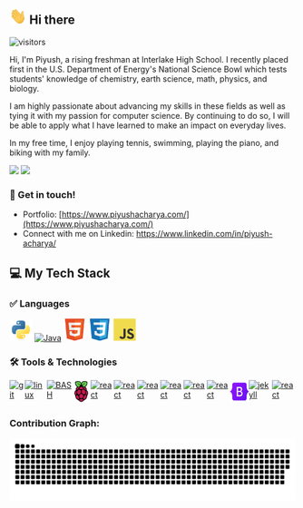 ## <img src="https://raw.githubusercontent.com/danBamikiya/danBamikiya/main/wave.gif" width="30"> Hi there

![visitors](https://visitor-badge.laobi.icu/badge?page_id=Verisimilitude11.Verisimilitude11)

Hi, I'm Piyush, a rising freshman at Interlake High School. I recently placed first in the U.S. Department of Energy's National Science Bowl which tests students' knowledge of chemistry, earth science, math, physics, and biology. 

I am highly passionate about advancing my skills in these fields as well as tying it with my passion for computer science. By continuing to do so, I will be able to apply what I have learned to make an impact on everyday lives.

In my free time, I enjoy playing tennis, swimming, playing the piano, and biking with my family.

<p align="left">
  <img height="150em" src="https://github-readme-stats.vercel.app/api?username=Verisimilitude11&count_private=trueshow_icons=true&theme=tokyonight&border_radius=15" />
  <img height="150em" src="https://github-readme-stats.vercel.app/api/top-langs/?username=Verisimilitude11&layout=compact&langs_count=10&border_color=fff&&theme=tokyonight&border_radius=11" />
</p>

### 💬 Get in touch!
- Portfolio: [https://www.piyushacharya.com/](https://www.piyushacharya.com/)
- Connect with me on Linkedin: https://www.linkedin.com/in/piyush-acharya/
<!-- - Stack Overflow: <p> <a href="https://stackoverflow.com/users/19637822/verisimilitude"><img src="https://stackoverflow.com/users/flair/19637822.png?theme=dark" width="208" height="58" alt="profile for Verisimilitude at Stack Overflow, Q&amp;A for professional and enthusiast programmers" title="profile for Verisimilitude at Stack Overflow, Q&amp;A for professional and enthusiast programmers"></a> </p> -->
## 💻 My Tech Stack

### ✅ Languages
  <a href="https://www.python.org" target="_blank"><img src="https://raw.githubusercontent.com/devicons/devicon/master/icons/python/python-original.svg" alt="python" width="40" height="40"/></a>
  <a href="https://www.java.com/" target="_blank"><img src="https://th.bing.com/th/id/R.711f654d966e29da576399cc8d873a9e?rik=tifO%2bzvVJ9j0UA&riu=http%3a%2f%2flogos-download.com%2fwp-content%2fuploads%2f2016%2f10%2fJava_logo.png&ehk=P22bQv3apUVfWeZ8R8pFK3FLKFXCgf6kklPc4mjoQkE%3d&risl=&pid=ImgRaw&r=0" alt="Java" width="40" height="40"/></a>
  <a href="https://html.spec.whatwg.org/" target="_blank"><img src="https://raw.githubusercontent.com/devicons/devicon/master/icons/html5/html5-original.svg" alt="HTML" width="40" height="40"/></a>
  <a href="https://html.spec.whatwg.org/" target="_blank"><img src="https://raw.githubusercontent.com/devicons/devicon/master/icons/css3/css3-original.svg" alt="HTML" width="40" height="40"/></a>
  <a href="https://developer.mozilla.org/en-US/docs/Web/JavaScript" target="_blank"><img src="https://raw.githubusercontent.com/devicons/devicon/master/icons/javascript/javascript-original.svg" alt="javascript" width="40" height="40"/></a>
  
</div>

### 🛠️ Tools & Technologies

<div style="display: flex;">
  <a href="https://git-scm.com/" target="_blank"><img src="https://www.vectorlogo.zone/logos/git-scm/git-scm-icon.svg" alt="git" width="40" height="40"/></a>
  <a href="https://www.linux.org/" target="_blank"><img src="https://bootableinstaller.com/img/linux-512.png" alt="linux" width="40" height="40"/></a>
  <a href="https://www.gnu.org/software/bash/" target="_blank"><img src="https://keestalkstech.com/wp-content/uploads/2019/08/bash-logo-300x300.png" alt="BASH" width="40" height="40"/></a>
  <a href="https://www.raspberrypi.org/" target="_blank"><img src="https://raw.githubusercontent.com/devicons/devicon/master/icons/raspberrypi/raspberrypi-original.svg" alt="react" width="40" height="40"/></a>
  <a href="https://azure.microsoft.com/en-us/" target="_blank"><img src="https://swimburger.net/media/fbqnp2ie/azure.svg" alt="react" width="40" height="40"/></a>
  <a href="https://www.android.com/" target="_blank"><img src="https://raw.githubusercontent.com/yurijserrano/Github-Profile-Readme-Logos/master/frameworks/android.svg" alt="react" width="40" height="40"/></a>
  <a href="https://www.bluej.org/" target="_blank"><img src="https://www.freeiconspng.com/uploads/bluej-icon-png-0.png" alt="react" width="40" height="40"/></a>
  <a href="https://code.visualstudio.com/" target="_blank"><img src="https://raw.githubusercontent.com/yurijserrano/Github-Profile-Readme-Logos/master/text%20editors/vscode.svg" alt="react" width="40" height="40"/></a>
  <a href="https://visualstudio.com/" target="_blank"><img src="https://pics.computerbase.de/9/9/2/3/0-e36f805671c3b980/logo-192.2833764d.png" alt="react" width="40" height="40"/></a>
  <a href="https://dotnet.microsoft.com/en-us/" target="_blank"><img src="https://neosmart.net/blog/wp-content/uploads/2019/06/dot-NET-Core.png" alt="react" width="40" height="40"/></a>
  <a href="https://getbootstrap.com" target="_blank"><img src="https://raw.githubusercontent.com/devicons/devicon/master/icons/bootstrap/bootstrap-original.svg" alt="bootstrap" width="40" height="40"/></a>
  <a href="https://jekyllrb.com/" target="_blank"><img src="https://www.vectorlogo.zone/logos/jekyllrb/jekyllrb-icon.svg" alt="jekyll" width="40" height="40"/></a>
  <a href="https://www.eclipse.org/ide/" target="_blank"><img src="https://cdn.freebiesupply.com/logos/large/2x/eclipse-11-logo-png-transparent.png" alt="react" width="40" height="40"/></a>
</div>

### Contribution Graph:

![snake svg](https://github.com/Verisimilitude11/Verisimilitude11/blob/output/github-contribution-grid-snake.svg)
